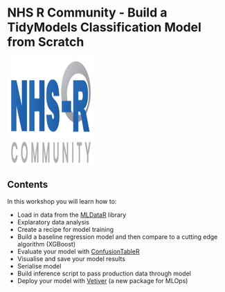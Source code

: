 # NHS R Community - Build a TidyModels Classification Model from Scratch

<a href="https://hutsons-hacks.info/"><img src = "man/fig/NHSR 2.png" width = "200px" height="250px"></a>

## Contents

In this workshop you will learn how to:

- Load in data from the [MLDataR](https://cran.r-project.org/web/packages/MLDataR/vignettes/MLDataR.html) library
- Explaratory data analysis
- Create a recipe for model training 
- Build a baseline regression model and then compare to a cutting edge algorithm (XGBoost)
- Evaluate your model with [ConfusionTableR](https://cran.r-project.org/web/packages/ConfusionTableR/vignettes/ConfusionTableR.html)
- Visualise and save your model results
- Serialise model
- Build inference script to pass production data through model
- Deploy your model with [Vetiver](https://vetiver.rstudio.com/) (a new package for MLOps)


